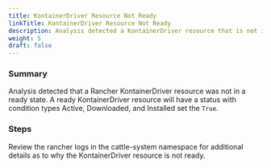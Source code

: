 ```yaml
---
title: KontainerDriver Resource Not Ready
linkTitle: KontainerDriver Resource Not Ready
description: Analysis detected a KontainerDriver resource that is not in a ready state.
weight: 5
draft: false
---
```


### Summary
Analysis detected that a Rancher KontainerDriver resource was not in a ready state.
A ready KontainerDriver resource will have a status with condition types Active, Downloaded, and Installed set the `True`.

### Steps
Review the rancher logs in the cattle-system namespace for additional details as to why the KontainerDriver resource is
not ready.
